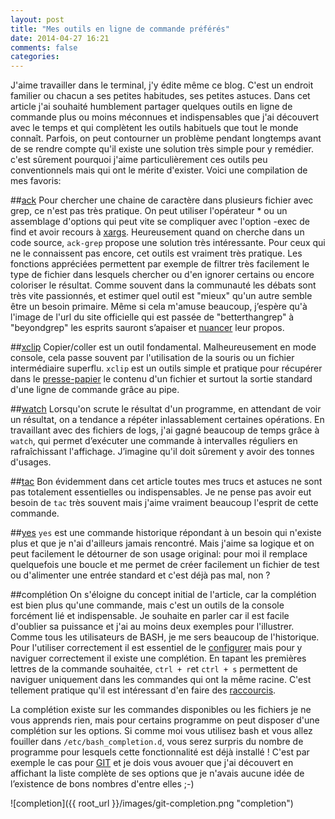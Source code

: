 ```yaml
---
layout: post
title: "Mes outils en ligne de commande préférés"
date: 2014-04-27 16:21
comments: false
categories: 
---
```

J'aime travailler dans le terminal, j'y édite même ce blog. C'est un endroit familier ou chacun a ses petites habitudes, ses petites astuces. Dans cet article j'ai souhaité humblement partager quelques outils en ligne de commande plus ou moins méconnues et indispensables que j'ai découvert avec le temps et qui complètent les outils habituels que tout le monde connaît. Parfois, on peut contourner un problème pendant longtemps avant de se rendre compte qu'il existe une solution très simple pour y remédier. c'est sûrement pourquoi j'aime particulièrement ces outils peu conventionnels mais qui ont le mérite d'exister. Voici une compilation de mes favoris:

##[ack](http://beyondgrep.com/)
Pour chercher une chaine de caractère dans plusieurs fichier avec grep, ce n'est pas très pratique. On peut utiliser l'opérateur * ou un assemblage d'options qui peut vite se compliquer avec l'option -exec de find et avoir recours à [xargs](http://en.wikipedia.org/wiki/Xargs). Heureusement quand on cherche dans un code source, `ack-grep` propose une solution très intéressante. Pour ceux qui ne le connaissent pas encore, cet outils est vraiment très pratique. Les fonctions appréciées permettent par exemple de filtrer très facilement le type de fichier dans lesquels chercher ou d'en ignorer certains ou encore coloriser le résultat. Comme souvent dans la communauté les débats sont très vite passionnés, et estimer quel outil est "mieux" qu'un autre semble être un besoin primaire. Même si cela m'amuse beaucoup, j’espère qu'à l'image de l'url du site officielle qui est passée de "betterthangrep" à "beyondgrep" les esprits sauront s’apaiser et [nuancer](http://betterthanack.com/) leur propos.

##[xclip](http://linuxtidbits.wordpress.com/2008/02/22/command-line-to-clipboard/)
Copier/coller est un outil fondamental. Malheureusement en mode console, cela passe souvent par l'utilisation de la souris ou un fichier intermédiaire superflu. `xclip` est un outils simple et pratique pour récupérer dans le [presse-papier](http://en.wikipedia.org/wiki/Clipboard_%28computing%29) le contenu d'un fichier et surtout la sortie standard d'une ligne de commande grâce au pipe.

##[watch](http://en.wikipedia.org/wiki/Watch_%28Unix%29)
Lorsqu'on scrute le résultat d'un programme, en attendant de voir un résultat, on a tendance a répéter inlassablement certaines opérations. En travaillant avec des fichiers de logs, j'ai gagné beaucoup de temps grâce à `watch`, qui permet d’exécuter une commande à intervalles réguliers en rafraîchissant l'affichage. J’imagine qu'il doit sûrement y avoir des tonnes d'usages.

##[tac](http://en.wikipedia.org/wiki/Tac_%28Unix%29)
Bon évidemment dans cet article toutes mes trucs et astuces ne sont pas totalement essentielles ou indispensables. Je ne pense pas avoir eut besoin de `tac` très souvent mais j'aime vraiment beaucoup l'esprit de cette commande.

##[yes](http://en.wikipedia.org/wiki/Yes_%28Unix%29)
`yes` est une commande historique répondant à un besoin qui n'existe plus et que je n'ai d'ailleurs jamais rencontré. Mais j'aime sa logique et on peut facilement le détourner de son usage original: pour moi il remplace quelquefois une boucle et me permet de créer facilement un fichier de test ou d'alimenter une entrée standard et c'est déjà pas mal, non ?

##complétion
On s'éloigne du concept initial de l'article, car la complétion est bien plus qu'une commande, mais c'est un outils de la console forcément lié et indispensable. Je souhaite en parler car il est facile d'oublier sa puissance et j'ai au moins deux exemples pour l'illustrer. Comme tous les utilisateurs de BASH, je me sers beaucoup de l'historique. Pour l'utiliser correctement il est essentiel de le [configurer](http://blog.sanctum.geek.nz/better-bash-history/) mais pour y naviguer correctement il existe une complétion. En tapant les premières lettres de la commande souhaitée, `ctrl + r`et `ctrl + s` permettent de naviguer uniquement dans les commandes qui ont la même racine. C'est tellement pratique qu'il est intéressant d'en faire des [raccourcis](http://lkdjiin.github.io/blog/2014/02/20/astuce-bash-ameliorer-lhistorique/).

La complétion existe sur les commandes disponibles ou les fichiers je ne vous apprends rien, mais pour certains programme on peut disposer d'une complétion sur les options. Si comme moi vous utilisez bash et vous allez fouiller dans `/etc/bash_completion.d`, vous serez surpris du nombre de programme pour lesquels cette fonctionnalité est déjà installé ! C'est par exemple le cas pour [GIT](http://git-scm.com/book/fr/Les-bases-de-Git-Trucs-et-astuces#Auto-Compl%C3%A9tion) et je dois vous avouer que j'ai découvert en affichant la liste complète de ses options que je n'avais aucune idée de l’existence de bons nombres d'entre elles ;-)

![completion]({{ root_url }}/images/git-completion.png "completion")
